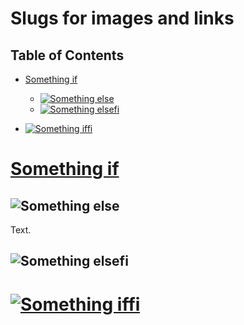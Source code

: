 # Slugs for images and links

## Table of Contents

-   [Something if](#something-if)

    -   [![Something else](an-image.svg)](#something-else)
    -   [![](an-alt.jpeg "Something elsefi")](#something-elsefi)

-   [![Something iffi](a-link.png "a title")](#another-title)

# [Something if](http://a-link.com)

## ![Something else](an-image.svg)

Text.

## ![](an-alt.jpeg "Something elsefi")

# [![Something iffi](a-link.png "a title")](http://a-link.com "another title")
